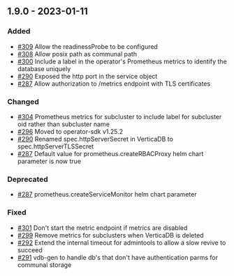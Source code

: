 ## 1.9.0 - 2023-01-11
### Added
* [#309](https://github.com/vertica/vertica-kubernetes/issues/309) Allow the readinessProbe to be configured
* [#308](https://github.com/vertica/vertica-kubernetes/issues/308) Allow posix path as communal path
* [#300](https://github.com/vertica/vertica-kubernetes/issues/300) Include a label in the operator's Prometheus metrics to identify the database uniquely
* [#290](https://github.com/vertica/vertica-kubernetes/issues/290) Exposed the http port in the service object
* [#287](https://github.com/vertica/vertica-kubernetes/issues/287) Allow authorization to /metrics endpoint with TLS certificates
### Changed
* [#304](https://github.com/vertica/vertica-kubernetes/issues/304) Prometheus metrics for subcluster to include label for subcluster oid rather than subcluster name
* [#296](https://github.com/vertica/vertica-kubernetes/issues/296) Moved to operator-sdk v1.25.2
* [#290](https://github.com/vertica/vertica-kubernetes/issues/290) Renamed spec.httpServerSecret in VerticaDB to spec.httpServerTLSSecret
* [#287](https://github.com/vertica/vertica-kubernetes/issues/287) Default value for prometheus.createRBACProxy helm chart parameter is now true
### Deprecated
* [#287](https://github.com/vertica/vertica-kubernetes/issues/287) prometheus.createServiceMonitor helm chart parameter
### Fixed
* [#301](https://github.com/vertica/vertica-kubernetes/issues/301) Don't start the metric endpoint if metrics are disabled
* [#299](https://github.com/vertica/vertica-kubernetes/issues/299) Remove metrics for subclusters when VerticaDB is deleted
* [#292](https://github.com/vertica/vertica-kubernetes/issues/292) Extend the internal timeout for admintools to allow a slow revive to succeed
* [#291](https://github.com/vertica/vertica-kubernetes/issues/291) vdb-gen to handle db's that don't have authentication parms for communal storage